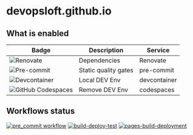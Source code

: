 # devopsloft.github.io

## What is enabled

| Badge                   | Description          | Service      |
| ----------------------- | -------------------- | ------------ |
| ![Renovate][1]          | Dependencies         | Renovate     |
| ![Pre-commit][2]        | Static quality gates | pre-commit   |
| ![Devcontainer][3]      | Local DEV Env        | devcontainer |
| ![GitHub Codespaces][4] | Remove DEV Env       | codespaces   |

## Workflows status

[![pre_commit workflow][5]](https://github.com/devopsloft/devopsloft.github.io/actions/workflows/pre_commit.yml)
[![build-deploy-test][6]](https://github.com/devopsloft/devopsloft.github.io/actions/workflows/build-deploy-test.yml)
[![pages-build-deployment][7]](https://github.com/devopsloft/devopsloft.github.io/actions/workflows/pages/pages-build-deployment)

[1]: https://img.shields.io/badge/renovate-enabled-brightgreen?logo=renovate
[2]: https://img.shields.io/badge/pre--commit-enabled-brightgreen?logo=pre-commit
[3]: https://img.shields.io/static/v1?label=devcontainer&message=enabled&logo=visualstudiocode&color=007ACC&logoColor=007ACC
[4]: https://img.shields.io/static/v1?label=codespaces&message=enabled&logo=github
[5]: https://github.com/devopsloft/devopsloft.github.io/actions/workflows/pre_commit.yml/badge.svg
[6]: https://github.com/devopsloft/devopsloft.github.io/actions/workflows/build-deploy-test.yml/badge.svg
[7]: https://github.com/devopsloft/devopsloft.github.io/actions/workflows/pages/pages-build-deployment/badge.svg
